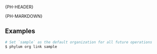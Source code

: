 {PH-HEADER}

{PH-MARKDOWN}

## Examples

```sh
# Set `sample` as the default organization for all future operations
$ phylum org link sample
```
